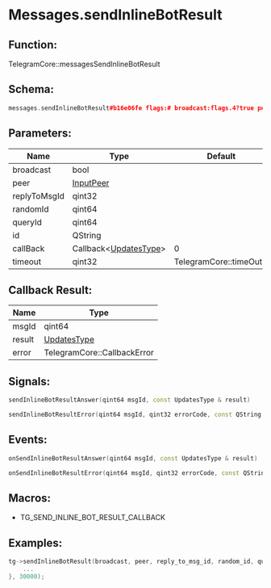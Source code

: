 # Messages.sendInlineBotResult

## Function:

TelegramCore::messagesSendInlineBotResult

## Schema:

```c++
messages.sendInlineBotResult#b16e06fe flags:# broadcast:flags.4?true peer:InputPeer reply_to_msg_id:flags.0?int random_id:long query_id:long id:string = Updates;
```
## Parameters:

|Name|Type|Default|
|----|----|-------|
|broadcast|bool||
|peer|[InputPeer](../../types/inputpeer.md)||
|replyToMsgId|qint32||
|randomId|qint64||
|queryId|qint64||
|id|QString||
|callBack|Callback&lt;[UpdatesType](../../types/updatestype.md)&gt;|0|
|timeout|qint32|TelegramCore::timeOut()|

## Callback Result:

|Name|Type|
|----|----|
|msgId|qint64|
|result|[UpdatesType](../../types/updatestype.md)|
|error|TelegramCore::CallbackError|

## Signals:

```c++
sendInlineBotResultAnswer(qint64 msgId, const UpdatesType & result)
```
```c++
sendInlineBotResultError(qint64 msgId, qint32 errorCode, const QString &errorText)
```

## Events:

```c++
onSendInlineBotResultAnswer(qint64 msgId, const UpdatesType & result)
```
```c++
onSendInlineBotResultError(qint64 msgId, qint32 errorCode, const QString &errorText)
```

## Macros:

* TG_SEND_INLINE_BOT_RESULT_CALLBACK

## Examples:

```c++
tg->sendInlineBotResult(broadcast, peer, reply_to_msg_id, random_id, query_id, id, [=](TG_SEND_INLINE_BOT_RESULT_CALLBACK){
    ...
}, 30000);
```
